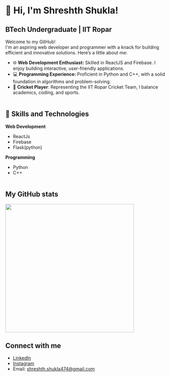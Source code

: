 # 👋 Hi, I'm Shreshth Shukla!

## BTech Undergraduate | IIT Ropar <br/>
Welcome to my GitHub! <br/>
I'm an aspiring web developer and programmer with a knack for building efficient and innovative solutions. Here’s a little about me: <br/>
- 🌐 **Web Development Enthusiast:** Skilled in ReactJS and Firebase. I enjoy building interactive, user-friendly applications. <br/>
- 💻 **Programming Experience:** Proficient in Python and C++, with a solid foundation in algorithms and problem-solving. <br/>
- 🏏 **Cricket Player**: Representing the IIT Ropar Cricket Team, I balance academics, coding, and sports. <br/><br/>

## 🚀 Skills and Technologies <br/>
**Web Development** <br/>
- ReactJs
- Firebase
- Flask(python)

**Programming**<br/>
- Python <br/>
- C++ <br/><br/>

## My GitHub stats <br/>
<img width=400 src='https://github-readme-stats.vercel.app/api?username=shreshth47&theme=vue-dark&show_icons=true&hide_border=true&count_private=true' /> <br/>


## Connect with me
- [LinkedIn](https://www.linkedin.com/in/shreshth-shukla-9446a328b)
- [Instagram](https://www.instagram.com/shreshth.47/)
- Email: shreshth.shukla474@gmail.com



<!--
**Shreshth47/Shreshth47** is a ✨ _special_ ✨ repository because its `README.md` (this file) appears on your GitHub profile.

Here are some ideas to get you started:

- 🔭 I’m currently working on ...
- 🌱 I’m currently learning ...
- 👯 I’m looking to collaborate on ...
- 🤔 I’m looking for help with ...
- 💬 Ask me about ...
- 📫 How to reach me: ...
- 😄 Pronouns: ...
- ⚡ Fun fact: ...
-->
